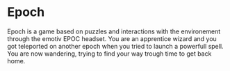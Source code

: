 Epoch
=====

Epoch is a game based on puzzles and interactions with the environement through the emotiv EPOC headset. You are an apprentice wizard and you got teleported on another epoch when you tried to launch a powerfull spell. You are now wandering, trying to find your way trough time to get back home.
